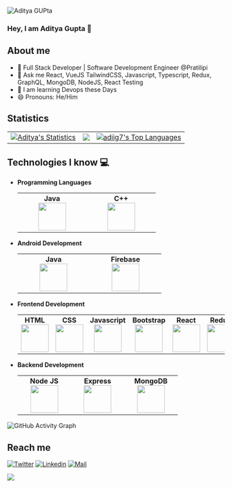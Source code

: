 
![Aditya GUPta](https://github.com/adiig7/adiig7/assets/54351909/74d35588-ef53-45fc-a493-6fa59192d8b9)

### Hey, I am Aditya Gupta 👋


## About me
- 🌱 Full Stack Developer | Software Development Engineer @Pratilipi
- 💬 Ask me React, VueJS TailwindCSS, Javascript, Typescript, Redux, GraphQL, MongoDB, NodeJS, React Testing
- 📝 I am learning Devops these Days
- 😄 Pronouns: He/Him

## Statistics

<table>
  <tr>
    <td>
       <a href="https://github.com/adiig7"><img alt="Aditya's Statistics" src="https://github-readme-stats.vercel.app/api?username=adiig7&show_icons=true&count_private=true&theme=react&hide_border=true&bg_color=1d2a3a" /></a>
    </td>
    <td>
       <a href="http://www.github.com/adiig7"><img src="https://github-readme-streak-stats.herokuapp.com/?user=adiig7&stroke=ffffff&background=1d2a3a&ring=5BCDEC&fire=5BCDEC&currStreakNum=ffffff&currStreakLabel=5BCDEC&sideNums=ffffff&sideLabels=ffffff&dates=ffffff&hide_border=true" /></a>
    </td>
    <td>
      <a href="https://github.com/adiig7"><img alt="adiig7's Top Languages" src="https://github-readme-stats.vercel.app/api/top-langs/?username=adiig7&langs_count=8&count_private=true&layout=compact&theme=react&hide_border=true&bg_color=1d2a3a"/></a>
    </td>
  </tr>
</table>



## Technologies I know :computer:
- **Programming Languages**
	<center>
		<table>
			<tbody>
				<tr>
          <td width="25%" align="center">
						<span><strong>Java</strong></span><br/>
						<img height="64px" width="64px" src="https://cdn.svgporn.com/logos/java.svg">
					</td>
					<td width="25%" align="center">
						<span><strong>C++</strong></span><br/>
						<img height="64px" width="64px" src="https://upload.wikimedia.org/wikipedia/commons/thumb/1/18/ISO_C%2B%2B_Logo.svg/1200px-ISO_C%2B%2B_Logo.svg.png">
          </td>
				</tr>
			</tbody>
		</table>
	</center>
  

 - **Android Development**
	<center>
		<table>
			<tbody>
				<tr>
          <td width="25%" align="center">
						<span><strong>Java</strong></span><br/>
						<img height="64px" width="64px" src="https://cdn.svgporn.com/logos/java.svg">
					</td>
						<td width="25%" align="center">
						<span><strong>Firebase</strong></span><br/>
						<img height="64px" width="64px" src="https://cdn.svgporn.com/logos/firebase.svg">
					</td>
				</tr>
			</tbody>
		</table>
	</center>
- **Frontend Development**
	<center>
		<table>
			<tbody>
				<tr>
					<td align="center">
						<span><strong>HTML</strong></span><br/>
						<img height="64px" width="64px" src="https://cdn.svgporn.com/logos/html-5.svg">
					</td>
					<td align="center">
						<span><strong>CSS</strong></span><br/>
						<img height="64px" width="64px" src="https://cdn.svgporn.com/logos/css-3.svg">
					</td>
					<td align="center">
						<span><strong>Javascript</strong></span><br/>
						<img height="64px" width="64px" src="https://cdn.svgporn.com/logos/javascript.svg">
					</td>
					<td align="center">
						<span><strong>Bootstrap</strong></span><br/>
						<img height="64px" width="64px" src="https://cdn.svgporn.com/logos/bootstrap.svg">
					</td>
					<td align="center">
						<span><strong>React</strong></span><br/>
						<img height="64px" width="64px" src="https://cdn.svgporn.com/logos/react.svg">
					</td>
					<td  align="center">
						<span><strong>Redux</strong></span><br/>
						<img height="64px" width="64px" src="https://cdn.svgporn.com/logos/redux.svg">
					</td>
				</tr>
			</tbody>
		</table>
	</center>
	
- **Backend Development**
	<center>
		<table>
			<tbody>
				<tr>
					<td width="25%" align="center">
						<span><strong>Node JS</strong></span><br/>
						<img height="64px" width="64px" src="https://cdn.svgporn.com/logos/nodejs-icon.svg">
					</td>
					<td width="25%" align="center">
						<span><strong>Express</strong></span><br/>
						<img height="64px" width="64px" src="https://cdn.svgporn.com/logos/express.svg">
					</td>
					<td width="25%" align="center">
						<span><strong>MongoDB</strong></span><br/>
						<img height="64px" width="64px" src="https://cdn.svgporn.com/logos/mongodb.svg">
					</td>
				</tr>
			</tbody>
		</table>
	</center>

![GitHub Activity Graph](https://activity-graph.herokuapp.com/graph?username=adiig7&bg_color=0000000&color=6600ff&line=ff6600&point=ffffff&hide_border=true)



## Reach me 
[![Twitter](https://img.shields.io/badge/-adiig7-black?style=flat-square&logo=twitter&logoColor=blue&link=https://www.twitter.com/adiig7/)](https://www.twitter.com/adiig7/)
[![Linkedin](https://img.shields.io/badge/-Aditya%20Gupta-blue?style=flat-square&logo=linkedin&logoColor=white&link=https://www.linkedin.com/in/aditya-gupta-056780197/)](https://www.linkedin.com/in/aditya-gupta-056780197/)
[![Mail](https://img.shields.io/badge/-19ume017@lnmiit.ac.in-gray?style=flat-square&logo=gmail&logoColor=red&link=https://www.linkedin.com/in/aditya-gupta-056780197/)](mailto:19ume017@lnmiit.ac.in)

![](https://komarev.com/ghpvc/?username=adiig7&color=orange)
